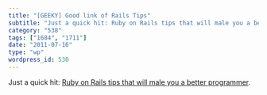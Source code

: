 ```yaml
---
title: "[GEEKY] Good link of Rails Tips"
subtitle: "Just a quick hit: Ruby on Rails tips that will male you a better programmer"
category: "538"
tags: ["1684", "1711"]
date: "2011-07-16"
type: "wp"
wordpress_id: 530
---
```

Just a quick hit: [Ruby on Rails tips that will male you a better programmer](http://www.codercaste.com/2011/02/11/10-ruby-on-rails-3-tips-that-will-make-you-a-better-rails-programmer/).
